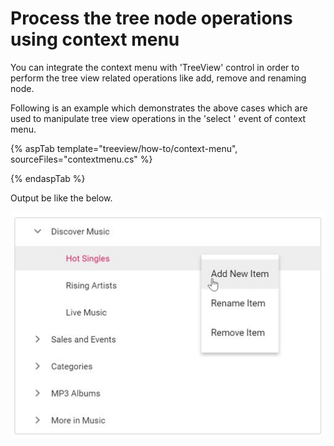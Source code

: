 # Process the tree node operations using context menu

You can integrate the context menu with 'TreeView' control in order to perform the tree view related operations like add, remove and renaming node.

Following is an example which demonstrates the above cases which are used to manipulate tree view operations in the 'select ' event of context menu.

{% aspTab template="treeview/how-to/context-menu", sourceFiles="contextmenu.cs" %}

{% endaspTab %}

Output be like the below.

![TreeView Sample](../images/contextmenu.PNG)